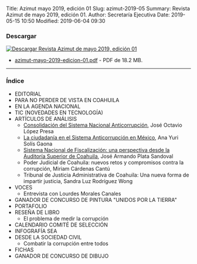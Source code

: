 Title: Azimut mayo 2019, edición 01
Slug: azimut-2019-05
Summary: Revista Azimut de mayo 2019, edición 01.
Author: Secretaría Ejecutiva
Date: 2019-05-15 10:50
Modified: 2019-06-04 09:30


### Descargar

<a href="azimut-mayo-2019-edicion-01.pdf"><img class="img-fluid" src="imagen-descargar.jpg" alt="Descargar Revista Azimut de mayo 2019, edición 01"></a>

* [azimut-mayo-2019-edicion-01.pdf](azimut-mayo-2019-edicion-01.pdf) - PDF de 18.2 MB.

---

### Índice

* EDITORIAL
* PARA NO PERDER DE VISTA EN COAHUILA
* EN LA AGENDA NACIONAL
* TIC (NOVEDADES EN TECNOLOGÍA)
* ARTÍCULOS DE ANÁLISIS
    * [Consolidación del Sistema Nacional Anticorrupción]({filename}/publicaciones/2019-05-21-consolidacion-del-sna.md), José Octavio López Presa
    * [La ciudadanía en el Sistema Anticorrupción en México]({filename}/publicaciones/2019-05-28-ciudadania-sistema-anticorrupcion-mexico.md), Ana Yuri Solís Gaona
    * [Sistema Nacional de Fiscalización: una perspectiva desde la Auditoría Superior de Coahuila]({filename}/publicaciones/2019-06-03-sistema-nacional-fiscalizacion.md), José Armando Plata Sandoval
    * Poder Judicial de Coahuila: nuevos retos y compromisos contra la corrupción, Miriam Cárdenas Cantú
    * Tribunal de Justicia Administrativa de Coahuila: Una nueva forma de impartir justicia, Sandra Luz Rodríguez Wong
* VOCES
    * Entrevista con Lourdes Morales Canales
* GANADOR DE CONCURSO DE PINTURA "UNIDOS POR LA TIERRA"
* PORTAFOLIO
* RESEÑA DE LIBRO
    * El problema de medir la corrupción
* CALENDARIO COMITÉ DE SELECCIÓN
* INFOGRAFÍA SEA
* DESDE LA SOCIEDAD CIVIL
    * Combatir la corrupción entre todos
* FICHAS
* GANADOR DE CONCURSO DE DIBUJO
